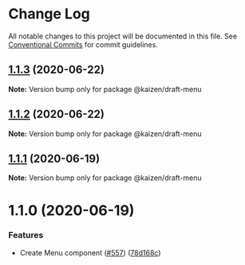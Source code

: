 # Change Log

All notable changes to this project will be documented in this file.
See [Conventional Commits](https://conventionalcommits.org) for commit guidelines.

## [1.1.3](https://github.com/cultureamp/kaizen-design-system/compare/@kaizen/draft-menu@1.1.2...@kaizen/draft-menu@1.1.3) (2020-06-22)

**Note:** Version bump only for package @kaizen/draft-menu





## [1.1.2](https://github.com/cultureamp/kaizen-design-system/compare/@kaizen/draft-menu@1.1.1...@kaizen/draft-menu@1.1.2) (2020-06-22)

**Note:** Version bump only for package @kaizen/draft-menu





## [1.1.1](https://github.com/cultureamp/kaizen-design-system/compare/@kaizen/draft-menu@1.1.0...@kaizen/draft-menu@1.1.1) (2020-06-19)

**Note:** Version bump only for package @kaizen/draft-menu





# 1.1.0 (2020-06-19)


### Features

* Create Menu component ([#557](https://github.com/cultureamp/kaizen-design-system/issues/557)) ([78d168c](https://github.com/cultureamp/kaizen-design-system/commit/78d168cdf69ff0676e7de1d435b71766875ab500))
